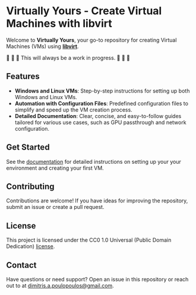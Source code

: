 # Virtually Yours - Create Virtual Machines with libvirt

Welcome to **Virtually Yours**, your go-to repository for creating Virtual Machines (VMs) using
[**libvirt**](https://libvirt.org/).

🚧 🚧 🚧 This will always be a work in progress. 🚧 🚧 🚧

## Features

- **Windows and Linux VMs**: Step-by-step instructions for setting up both Windows and Linux VMs.
- **Automation with Configuration Files**: Predefined configuration files to simplify and speed up
  the VM creation process.
- **Detailed Documentation**: Clear, concise, and easy-to-follow guides tailored for various use
  cases, such as GPU passthrough and network configuration.

## Get Started

See the [documentation](https://dpoulopoulos.github.io/virtually-yours/) for detailed instructions
on setting up your your environment and creating your first VM.

## Contributing

Contributions are welcome! If you have ideas for improving the repository, submit an issue or
create a pull request.

## License

This project is licensed under the CC0 1.0 Universal (Public Domain Dedication) [license](LICENSE).


## Contact

Have questions or need support? Open an issue in this repository or reach out to at
[dimitris.a.poulopoulos@gmail.com](mailto:dimitris.a.poulopoulos@gmail.com).
